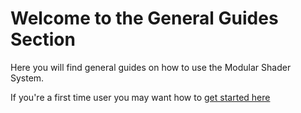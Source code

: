 # Welcome to the General Guides Section

Here you will find general guides on how to use the Modular Shader System.

If you're a first time user you may want how to [get started here](xref:GettingStarted)